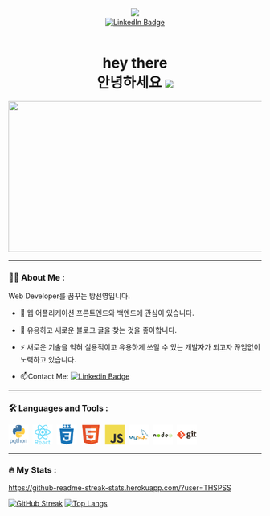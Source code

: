 
<div id="header" align="center">
  <img src="https://media.giphy.com/media/ptqAPgghLtHOa0SLJS/giphy.gif" width="100"/>
</div>
<div id="badges" align="center">
  <a href="https://www.linkedin.com/in/sunyeong-pang-9b270a254/">
    <img src="https://img.shields.io/badge/LinkedIn-blue?style=for-the-badge&logo=linkedin&logoColor=white" alt="LinkedIn         Badge"/>
  </a><br>
    <img src="https://komarev.com/ghpvc/?username=THSPSS&style=flat-square&color=blue" alt=""/>
</div>

<h1 align="center">
  hey there<br>
  안녕하세요
  <img src="https://media.giphy.com/media/hvRJCLFzcasrR4ia7z/giphy.gif" width="30px"/>
</h1>

<div align="center">
  <img src="https://media.giphy.com/media/dWesBcTLavkZuG35MI/giphy.gif" width="600" height="300"/>
</div>

---

### :woman_technologist: About Me :
  Web Developer를 꿈꾸는 방선영입니다.
  
- :telescope: 웹 어플리케이션 프론트엔드와 백엔드에 관심이 있습니다.

- :seedling: 유용하고 새로운 블로그 글을 찾는 것을 좋아합니다.

- :zap: 새로운 기술을 익혀 실용적이고 유용하게 쓰일 수 있는 개발자가 되고자 끊임없이 노력하고 있습니다.

- :mailbox:Contact Me: [![Linkedin Badge](https://img.shields.io/badge/-seonyeong-blue?style=flat&logo=Linkedin&logoColor=white)](https://www.linkedin.com/in/sunyeong-pang-9b270a254/)



---

### :hammer_and_wrench: Languages and Tools :
<div>
  <img src="https://github.com/devicons/devicon/blob/master/icons/python/python-original-wordmark.svg" title="Python" alt="Python" width="40" height="40"/>&nbsp;
  <img src="https://github.com/devicons/devicon/blob/master/icons/react/react-original-wordmark.svg" title="React" alt="React" width="40" height="40"/>&nbsp;
  <img src="https://github.com/devicons/devicon/blob/master/icons/css3/css3-plain-wordmark.svg"  title="CSS3" alt="CSS" width="40" height="40"/>&nbsp;
  <img src="https://github.com/devicons/devicon/blob/master/icons/html5/html5-original.svg" title="HTML5" alt="HTML" width="40" height="40"/>&nbsp;
  <img src="https://github.com/devicons/devicon/blob/master/icons/javascript/javascript-original.svg" title="JavaScript" alt="JavaScript" width="40" height="40"/>&nbsp;
  <img src="https://github.com/devicons/devicon/blob/master/icons/mysql/mysql-original-wordmark.svg" title="MySQL"  alt="MySQL" width="40" height="40"/>&nbsp;
  <img src="https://github.com/devicons/devicon/blob/master/icons/nodejs/nodejs-original-wordmark.svg" title="NodeJS" alt="NodeJS" width="40" height="40"/>&nbsp;
  <img src="https://github.com/devicons/devicon/blob/master/icons/git/git-original-wordmark.svg" title="Git" **alt="Git" width="40" height="40"/>
</div>

---

### :fire: My Stats :
https://github-readme-streak-stats.herokuapp.com/?user=THSPSS

[![GitHub Streak](http://github-readme-streak-stats.herokuapp.com?user=THSPSS&theme=dark&background=000000)](https://git.io/streak-stats)
[![Top Langs](https://github-readme-stats.vercel.app/api/top-langs/?username=THSPSS&layout=compact&theme=vision-friendly-dark)](https://github.com/anuraghazra/github-readme-stats)
